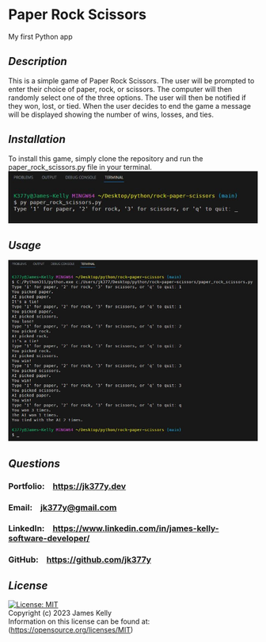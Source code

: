 # Paper Rock Scissors
My first Python app

## *Description*
This is a simple game of Paper Rock Scissors. The user will be prompted to enter their choice of paper, rock, or scissors. The computer will then randomly select one of the three options. The user will then be notified if they won, lost, or tied. When the user decides to end the game a message will be displayed showing the number of wins, losses, and ties.
<br>

## *Installation*
To install this game, simply clone the repository and run the paper_rock_scissors.py file in your terminal.
<br>
![gamestart](images/gamestart.JPG)

## *Usage*
![gamestart](images/screenshot.JPG)
<br>

## *Questions*
<h3>Portfolio:&emsp;<a href="https://jk377y.dev" target="_blank">https://jk377y.dev</a></h3>
<h3>Email:&emsp;<a href="mailto:jk377y@gmail.com" target="_blank">jk377y@gmail.com</a></h3>
<h3>LinkedIn:&emsp;<a href="https://www.linkedin.com/in/james-kelly-software-developer/" target="_blank">https://www.linkedin.com/in/james-kelly-software-developer/</a></h3>
<h3>GitHub:&emsp;<a href="https://github.com/jk377y" target="_blank">https://github.com/jk377y</a></h3>

## *License*
[![License: MIT](https://img.shields.io/badge/License-MIT-blue.svg)](https://opensource.org/licenses/MIT)
<br>Copyright (c) 2023 James Kelly
<br>Information on this license can be found at: (https://opensource.org/licenses/MIT)